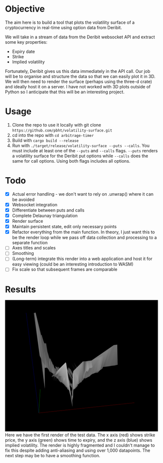 # Objective
The aim here is to build a tool that plots the volatility surface of a cryptocurrency in real-time using option data from Deribit. 

We will take in a stream of data from the Deribit websocket API and extract some key properties:
- Expiry date
- Strike
- Implied volatility

Fortunately, Deribit gives us this data immediately in the API call. Our job will be to organise and structure the data so that we can easily plot it in 3D. We will then need to render the surface (perhaps using the three-d crate) and ideally host it on a server. I have not worked with 3D plots outside of Python so I anticipate that this will be an interesting project.

# Usage
1. Clone the repo to use it locally with git clone `https://github.com/pbht/volatility-surface.git`
2. cd into the repo with `cd arbitrage-timer`
3. Build with `cargo build --release`
4. Run with `./target/release/volatility-surface --puts --calls`. You must include at least one of the `--puts` and `--calls` flags. `--puts` renders a volatility surface for the Deribit put options while `--calls` does the same for call options. Using both flags includes all options.

# Todo
- [x] Actual error handling - we don't want to rely on .unwrap() where it can be avoided
- [x] Websocket integration
- [x] Differentiate between puts and calls
- [x] Complete Delaunay triangulation
- [x] Render surface
- [x] Maintain persistent state, edit only necessary points 
- [x] Refactor everything from the main function. In theory, I just want this to be the render loop while we pass off data collection and processing to a separate function
- [ ] Axes titles and scales
- [ ] Smoothing
- [ ] (Long-term) integrate this render into a web application and host it for easy viewing (could be an interesting introduction to WASM)
- [ ] Fix scale so that subsequent frames are comparable

# Results
![BTC Volatility Surface Render 1](resources/BTC-volatility-surface-render-1.png) \
Here we have the first render of the test data. The x axis (red) shows strike price, the y axis (green) shows time to expiry, and the z axis (blue) shows implied volatility. The render is highly fragmented and I couldn't manage to fix this despite adding anti-aliasing and using over 1,000 datapoints. The next step may be to have a smoothing function.
